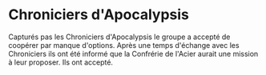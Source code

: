 # Chroniciers d'Apocalypsis

Capturés pas les Chroniciers d'Apocalypsis le groupe a accepté de coopérer par manque d'options.
Après une temps d'échange avec les Chroniciers ils ont été informé que la Confrérie de l'Acier aurait une mission à leur proposer.
Ils ont accepté.
